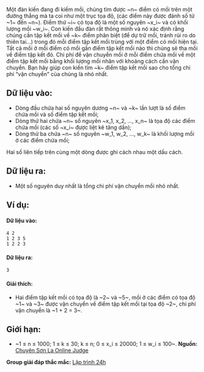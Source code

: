 Một đàn kiến đang đi kiếm mồi, chúng tìm được ~n~ điểm có mồi trên một đường thẳng mà ta coi như một trục tọa độ, (các điểm này được đánh số từ ~1~ đến ~n~). Điểm thứ ~i~ có tọa độ là một số nguyên ~x_i~ và có khối lượng mồi ~w_i~. Con kiến đầu đàn rất thông minh và nó xác định rằng chúng cần tập kết mồi về ~k~ điểm phân biệt (để dự trữ mồi, tránh rủi ro do thiên tai…) trong đó mỗi điểm tập kết mồi trùng với một điểm có mồi hiện tại. Tất cả mồi ở mỗi điểm có mồi gần điểm tập kết mồi nào thì chúng sẽ tha mồi về điểm tập kết đó. Chi phí để vận chuyển mồi ở mỗi điểm chứa mồi về một điểm tập kết mồi bằng khối lượng mồi nhân với khoảng cách cần vận chuyển. Bạn hãy giúp con kiến tìm ~k~ điểm tập kết mồi sao cho tổng chi phí “vận chuyển” của chúng là nhỏ nhất.

## Dữ liệu vào:
- Dòng đầu chứa hai số nguyên dương ~n~ và ~k~ lần lượt là số điểm chứa mồi và số điểm tập kết mồi;
- Dòng thứ hai chứa ~n~ số nguyên ~x_1, x_2, …, x_n~ là tọa độ các điểm chứa mồi (các số ~x_i~ được liệt kê tăng dần);
- Dòng thứ ba chứa ~n~ số nguyên ~w_1, w_2, …, w_k~ là khối lượng mồi ở các điểm chứa mồi;

Hai số liên tiếp trên cùng một dòng được ghi cách nhau một dấu cách.

## Dữ liệu ra:
- Một số nguyên duy nhất là tổng chi phí vận chuyển mồi nhỏ nhất.

## Ví dụ:
#### Dữ liệu vào:
```
4 2
1 2 3 5
1 2 2 3
```

#### Dữ liệu ra:
```
3
```

#### Giải thích:
- Hai điểm tập kết mồi có tọa độ là ~2~ và ~5~, mồi ở các điểm có tọa độ ~1~ và ~3~ được vận chuyển về điểm tập kết mồi tại tọa độ ~2~, chi phí vận chuyển là ~1 + 2 = 3~.

## Giới hạn:
- ~1 ≤ n ≤ 1000; 1 ≤ k ≤ 30; k ≤ n; 0 ≤ x_i ≤ 20000; 1 ≤ w_i ≤ 100~.
**Nguồn:** [Chuyên Sơn La Online Judge](http://csloj.ddns.net/)

**Group giải đáp thắc mắc:** [Lập trình 24h](https://www.facebook.com/groups/1386904321519984)